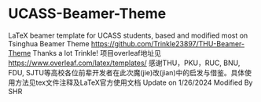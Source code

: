 # UCASS-Beamer-Theme
LaTeX beamer template for UCASS students, based and modified most on Tsinghua Beamer Theme https://github.com/Trinkle23897/THU-Beamer-Theme
Thanks a lot Trinkle!
项目overleaf地址见 https://www.overleaf.com/latex/templates/
感谢THU，PKU，RUC, BNU, FDU, SJTU等高校各位前辈开发者在此次魔(jie)改(jian)中的启发与借鉴。具体使用方法见tex文件注释及LaTeX官方使用文档
Update on 1/26/2024 
Modified By SHR
